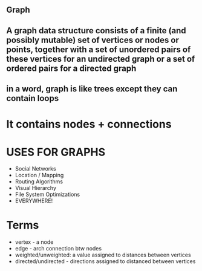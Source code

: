 ## Graph

## A graph data structure consists of a finite (and possibly mutable) set of vertices or nodes or points, together with a set of unordered pairs of these vertices for an undirected graph or a set of ordered pairs for a directed graph

## in a word, graph is like trees except they can contain loops

# It contains nodes + connections

# USES FOR GRAPHS

- Social Networks
- Location / Mapping
- Routing Algorithms
- Visual Hierarchy
- File System Optimizations
- EVERYWHERE!

# Terms

- vertex - a node
- edge - arch connection btw nodes
- weighted/unweighted: a value assigned to distances between vertices
- directed/undirected - directions assigned to distanced between vertices
